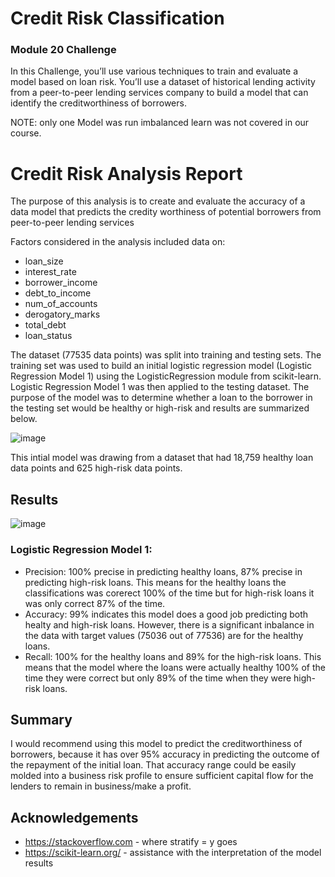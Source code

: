 # Credit Risk Classification
### Module 20 Challenge
In this Challenge, you’ll use various techniques to train and evaluate a model based on loan risk. You’ll use a dataset of historical lending 
activity from a peer-to-peer lending services company to build a model that can identify the creditworthiness of borrowers.

NOTE: only one Model was run imbalanced learn was not covered in our course. 
# Credit Risk Analysis Report 
The purpose of this analysis is to create and evaluate the accuracy of a data model that predicts the credity worthiness of potential borrowers from peer-to-peer lending services

Factors considered in the analysis included data on:
* loan_size	
* interest_rate	
* borrower_income	
* debt_to_income	
* num_of_accounts	
* derogatory_marks	
* total_debt
* loan_status

The dataset (77535 data points) was split into training and testing sets. The training set was used to build an initial logistic regression model (Logistic Regression Model 1) using the LogisticRegression module from scikit-learn. Logistic Regression Model 1 was then applied to the testing dataset. 
The purpose of the model was to determine whether a loan to the borrower in the testing set would be healthy or high-risk and results are summarized below.
	        
![image](https://github.com/bathl01/credit_risk_classification_20/assets/145512041/08a81654-57cc-4795-95a9-173281966c7b)


This intial model was drawing from a dataset that had 18,759 healthy loan data points and 625 high-risk data points. 

## Results
![image](https://github.com/bathl01/credit_risk_classification_20/assets/145512041/28975e8a-a8fb-4e1b-a116-fc3349a1a994)

  
### Logistic Regression Model 1:
* Precision: 100% precise in predicting healthy loans, 87% precise in predicting high-risk loans. This means for the healthy loans the classifications was corerect 100% of the time but for high-risk loans it was only correct 87% of the time.
* Accuracy: 99% indicates this model does a good job predicting both healty and high-risk loans.  However, there is a significant inbalance in the data with target values (75036 out of 77536) are for the healthy loans.
* Recall: 100% for the healthy loans and 89% for the high-risk loans. This means that the model where the loans were actually healthy 100% of the time they were correct but only 89% of the time when they were high-risk loans.
 
## Summary
I would recommend using this model to predict the creditworthiness of borrowers, because it has over 95% accuracy in predicting the outcome of the repayment of the initial loan. That accuracy range could be easily molded into a business risk profile to ensure sufficient capital 
flow for the lenders to remain in business/make a profit.

## Acknowledgements
* https://stackoverflow.com - where stratify = y goes
* https://scikit-learn.org/ - assistance with the interpretation of the model results

